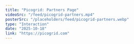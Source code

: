 ```yaml
---
title: "Picogrid: Partners Page"
videoSrc: "/feed/picogrid-partners.mp4"
posterSrc: "/placeholders/feed/picogrid-partners.webp"
type: "Interaction"
date: "2025-10-18"
link: "https://picogrid.com"
---
```



